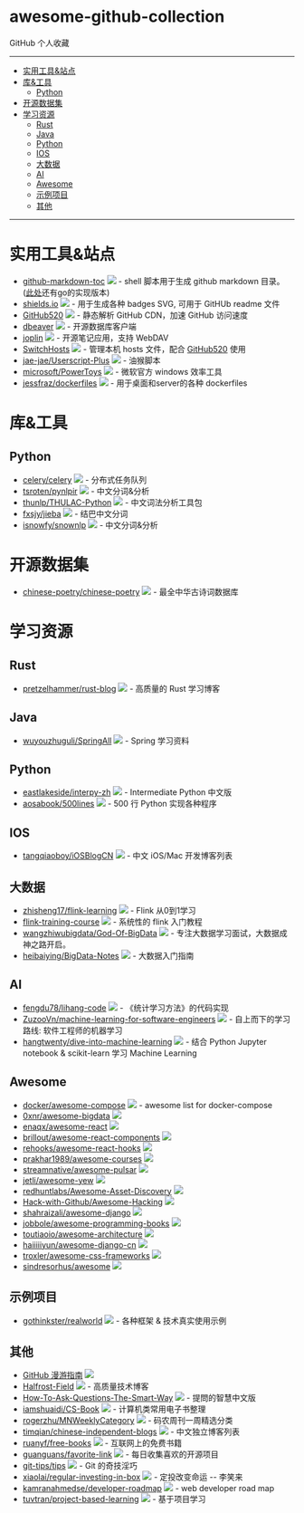 # awesome-github-collection
GitHub 个人收藏

---

* [实用工具&amp;站点](#实用工具站点)
* [库&amp;工具](#库工具)
   * [Python](#python)
* [开源数据集](#开源数据集)
* [学习资源](#学习资源)
   * [Rust](#rust)
   * [Java](#java)
   * [Python](#python-1)
   * [IOS](#ios)
   * [大数据](#大数据)
   * [AI](#ai)
   * [Awesome](#awesome)
   * [示例项目](#示例项目)
   * [其他](#其他)

---

# 实用工具&站点
- [github-markdown-toc](https://github.com/ekalinin/github-markdown-toc)
![](https://img.shields.io/github/stars/ekalinin/github-markdown-toc)
\- shell 脚本用于生成 github markdown 目录。([此处](https://github.com/ekalinin/github-markdown-toc.go)还有go的实现版本)
- [shields.io](https://github.com/badges/shields)
![](https://img.shields.io/github/stars/badges/shields)
\- 用于生成各种 badges SVG, 可用于 GitHUb readme 文件
- [GitHub520](https://github.com/521xueweihan/GitHub520)
![](https://img.shields.io/github/stars/521xueweihan/GitHub520)
\- 静态解析 GitHub CDN，加速 GitHub 访问速度
- [dbeaver](https://github.com/dbeaver/dbeaver)
![](https://img.shields.io/github/stars/dbeaver/dbeaver)
\- 开源数据库客户端
- [joplin](https://github.com/laurent22/joplin)
![](https://img.shields.io/github/stars/laurent22/joplin)
\- 开源笔记应用，支持 WebDAV
- [SwitchHosts](https://github.com/oldj/SwitchHosts)
![](https://img.shields.io/github/stars/oldj/SwitchHosts)
\- 管理本机 hosts 文件，配合 [GitHub520](https://github.com/521xueweihan/GitHub520) 使用
- [jae-jae/Userscript-Plus](https://github.com/jae-jae/Userscript-Plus)
![](https://img.shields.io/github/stars/jae-jae/Userscript-Plus)
\- 油猴脚本
- [microsoft/PowerToys](https://github.com/microsoft/PowerToys)
![](https://img.shields.io/github/stars/microsoft/PowerToys)
\- 微软官方 windows 效率工具
- [jessfraz/dockerfiles](https://github.com/jessfraz/dockerfiles)
![](https://img.shields.io/github/stars/jessfraz/dockerfiles)
\- 用于桌面和server的各种 dockerfiles

# 库&工具
## Python
- [celery/celery](https://github.com/celery/celery)
![](https://img.shields.io/github/stars/celery/celery)
\- 分布式任务队列
- [tsroten/pynlpir](https://github.com/tsroten/pynlpir)
![](https://img.shields.io/github/stars/tsroten/pynlpir)
\- 中文分词&分析
- [thunlp/THULAC-Python](https://github.com/thunlp/THULAC-Python)
![](https://img.shields.io/github/stars/thunlp/THULAC-Python)
\- 中文词法分析工具包
- [fxsjy/jieba](https://github.com/fxsjy/jieba)
![](https://img.shields.io/github/stars/fxsjy/jieba)
\- 结巴中文分词
- [isnowfy/snownlp](https://github.com/isnowfy/snownlp)
![](https://img.shields.io/github/stars/isnowfy/snownlp)
\- 中文分词&分析

# 开源数据集
- [chinese-poetry/chinese-poetry](https://github.com/chinese-poetry/chinese-poetry)
![](https://img.shields.io/github/stars/chinese-poetry/chinese-poetry)
\- 最全中华古诗词数据库

# 学习资源
## Rust
- [pretzelhammer/rust-blog](https://github.com/pretzelhammer/rust-blog)
![](https://img.shields.io/github/stars/pretzelhammer/rust-blog)
\- 高质量的 Rust 学习博客
## Java
- [wuyouzhuguli/SpringAll](https://github.com/wuyouzhuguli/SpringAll)
![](https://img.shields.io/github/stars/wuyouzhuguli/SpringAll)
\- Spring 学习资料
## Python
- [eastlakeside/interpy-zh](https://github.com/eastlakeside/interpy-zh)
![](https://img.shields.io/github/stars/eastlakeside/interpy-zh)
\- Intermediate Python 中文版
- [aosabook/500lines](https://github.com/aosabook/500lines)
![](https://img.shields.io/github/stars/aosabook/500lines)
\- 500 行 Python 实现各种程序
## IOS
- [tangqiaoboy/iOSBlogCN](https://github.com/tangqiaoboy/iOSBlogCN)
![](https://img.shields.io/github/stars/tangqiaoboy/iOSBlogCN)
\- 中文 iOS/Mac 开发博客列表
## 大数据
- [zhisheng17/flink-learning](https://github.com/zhisheng17/flink-learning)
![](https://img.shields.io/github/stars/zhisheng17/flink-learning)
\- Flink 从0到1学习
- [flink-training-course](https://github.com/flink-china/flink-training-course)
![](https://img.shields.io/github/stars/flink-china/flink-training-course)
\- 系统性的 flink 入门教程
- [wangzhiwubigdata/God-Of-BigData](https://github.com/wangzhiwubigdata/God-Of-BigData)
![](https://img.shields.io/github/stars/wangzhiwubigdata/God-Of-BigData)
\- 专注大数据学习面试，大数据成神之路开启。
- [heibaiying/BigData-Notes](https://github.com/heibaiying/BigData-Notes)
![](https://img.shields.io/github/stars/heibaiying/BigData-Notes)
\- 大数据入门指南
## AI
- [fengdu78/lihang-code](https://github.com/fengdu78/lihang-code)
![](https://img.shields.io/github/stars/fengdu78/lihang-code)
\- 《统计学习方法》的代码实现
- [ZuzooVn/machine-learning-for-software-engineers](https://github.com/ZuzooVn/machine-learning-for-software-engineers)
![](https://img.shields.io/github/stars/ZuzooVn/machine-learning-for-software-engineers)
\- 自上而下的学习路线: 软件工程师的机器学习
- [hangtwenty/dive-into-machine-learning](https://github.com/hangtwenty/dive-into-machine-learning)
![](https://img.shields.io/github/stars/hangtwenty/dive-into-machine-learning)
\- 结合 Python Jupyter notebook & scikit-learn 学习 Machine Learning
## Awesome
- [docker/awesome-compose](https://github.com/docker/awesome-compose)
![](https://img.shields.io/github/stars/docker/awesome-compose)
\- awesome list for docker-compose
- [0xnr/awesome-bigdata](https://github.com/0xnr/awesome-bigdata)
![](https://img.shields.io/github/stars/0xnr/awesome-bigdata)
- [enaqx/awesome-react](https://github.com/enaqx/awesome-react)
![](https://img.shields.io/github/stars/enaqx/awesome-react)
- [brillout/awesome-react-components](https://github.com/brillout/awesome-react-components)
![](https://img.shields.io/github/stars/brillout/awesome-react-components)
- [rehooks/awesome-react-hooks](https://github.com/rehooks/awesome-react-hooks)
![](https://img.shields.io/github/stars/rehooks/awesome-react-hooks)
- [prakhar1989/awesome-courses](https://github.com/prakhar1989/awesome-courses)
![](https://img.shields.io/github/stars/prakhar1989/awesome-courses)
- [streamnative/awesome-pulsar](https://github.com/streamnative/awesome-pulsar)
![](https://img.shields.io/github/stars/streamnative/awesome-pulsar)
- [jetli/awesome-yew](https://github.com/jetli/awesome-yew)
![](https://img.shields.io/github/stars/jetli/awesome-yew)
- [redhuntlabs/Awesome-Asset-Discovery](https://github.com/redhuntlabs/Awesome-Asset-Discovery)
![](https://img.shields.io/github/stars/redhuntlabs/Awesome-Asset-Discovery)
- [Hack-with-Github/Awesome-Hacking](https://github.com/Hack-with-Github/Awesome-Hacking)
![](https://img.shields.io/github/stars/Hack-with-Github/Awesome-Hacking)
- [shahraizali/awesome-django](https://github.com/shahraizali/awesome-django)
![](https://img.shields.io/github/stars/shahraizali/awesome-django)
- [jobbole/awesome-programming-books](https://github.com/jobbole/awesome-programming-books)
![](https://img.shields.io/github/stars/jobbole/awesome-programming-books)
- [toutiaoio/awesome-architecture](https://github.com/toutiaoio/awesome-architecture)
![](https://img.shields.io/github/stars/toutiaoio/awesome-architecture)
- [haiiiiiyun/awesome-django-cn](https://github.com/haiiiiiyun/awesome-django-cn)
![](https://img.shields.io/github/stars/haiiiiiyun/awesome-django-cn)
- [troxler/awesome-css-frameworks](https://github.com/troxler/awesome-css-frameworks)
![](https://img.shields.io/github/stars/troxler/awesome-css-frameworks)
- [sindresorhus/awesome](https://github.com/sindresorhus/awesome)
![](https://img.shields.io/github/stars/sindresorhus/awesome)
## 示例项目
- [gothinkster/realworld](https://github.com/gothinkster/realworld)
![](https://img.shields.io/github/stars/gothinkster/realworld)
\- 各种框架 & 技术真实使用示例
## 其他
- [GitHub 漫游指南](https://github.com/phodal/github)
![](https://img.shields.io/github/stars/phodal/github)
- [Halfrost-Field](https://github.com/halfrost/Halfrost-Field)
![](https://img.shields.io/github/stars/phodal/github)
\- 高质量技术博客
- [How-To-Ask-Questions-The-Smart-Way](https://github.com/ryanhanwu/How-To-Ask-Questions-The-Smart-Way)
![](https://img.shields.io/github/stars/ryanhanwu/How-To-Ask-Questions-The-Smart-Way)
\- 提問的智慧中文版
- [iamshuaidi/CS-Book](https://github.com/iamshuaidi/CS-Book)
![](https://img.shields.io/github/stars/iamshuaidi/CS-Book)
\- 计算机类常用电子书整理
- [rogerzhu/MNWeeklyCategory](https://github.com/rogerzhu/MNWeeklyCategory)
![](https://img.shields.io/github/stars/rogerzhu/MNWeeklyCategory)
\- 码农周刊一周精选分类
- [timqian/chinese-independent-blogs](https://github.com/timqian/chinese-independent-blogs)
![](https://img.shields.io/github/stars/timqian/chinese-independent-blogs)
\- 中文独立博客列表
- [ruanyf/free-books](https://github.com/ruanyf/free-books)
![](https://img.shields.io/github/stars/ruanyf/free-books)
\- 互联网上的免费书籍
- [guanguans/favorite-link](https://github.com/guanguans/favorite-link)
![](https://img.shields.io/github/stars/guanguans/favorite-link)
\- 每日收集喜欢的开源项目
- [git-tips/tips](https://github.com/git-tips/tips)
![](https://img.shields.io/github/stars/git-tips/tips)
\- Git 的奇技淫巧
- [xiaolai/regular-investing-in-box](https://github.com/xiaolai/regular-investing-in-box)
![](https://img.shields.io/github/stars/xiaolai/regular-investing-in-box)
\- 定投改变命运 -- 李笑来
- [kamranahmedse/developer-roadmap](https://github.com/kamranahmedse/developer-roadmap)
![](https://img.shields.io/github/stars/kamranahmedse/developer-roadmap)
\- web developer road map
- [tuvtran/project-based-learning](https://github.com/tuvtran/project-based-learning)
![](https://img.shields.io/github/stars/tuvtran/project-based-learning)
\- 基于项目学习
